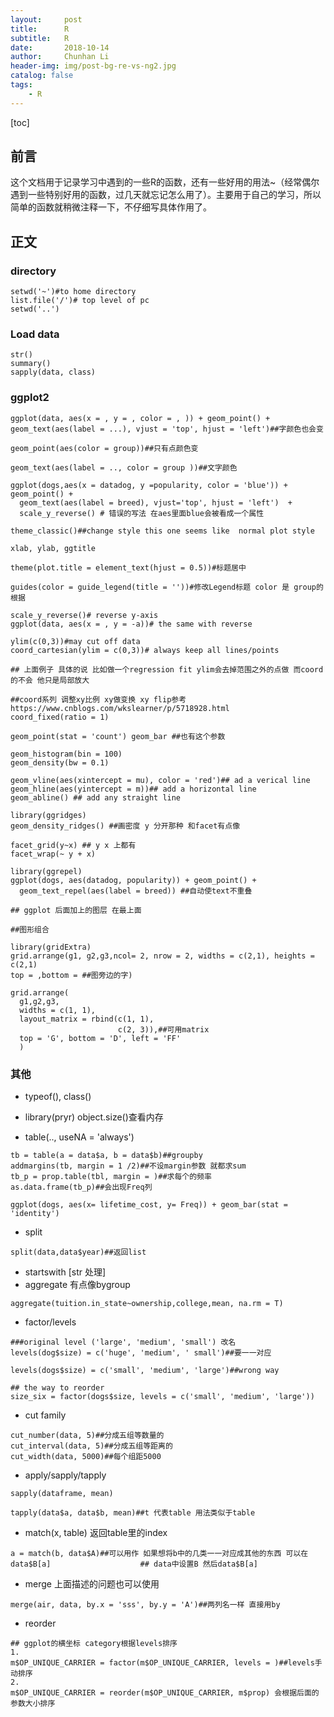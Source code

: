```yaml
---
layout:     post
title:      R
subtitle:   R
date:       2018-10-14
author:     Chunhan Li
header-img: img/post-bg-re-vs-ng2.jpg
catalog: false
tags:
    - R
---
```

[toc]

## 前言
这个文档用于记录学习中遇到的一些R的函数，还有一些好用的用法~（经常偶尔遇到一些特别好用的函数，过几天就忘记怎么用了）。主要用于自己的学习，所以简单的函数就稍微注释一下，不仔细写具体作用了。

## 正文
### directory

```
setwd('~')#to home directory
list.file('/')# top level of pc
setwd('..')

```

### Load data

```
str()
summary()
sapply(data, class)

```
### ggplot2

```
ggplot(data, aes(x = , y = , color = , )) + geom_point() +
geom_text(aes(label = ...), vjust = 'top', hjust = 'left')##字颜色也会变

geom_point(aes(color = group))##只有点颜色变

geom_text(aes(label = .., color = group ))##文字颜色

ggplot(dogs,aes(x = datadog, y =popularity, color = 'blue')) + geom_point() +
  geom_text(aes(label = breed), vjust='top', hjust = 'left')  +
  scale_y_reverse() # 错误的写法 在aes里面blue会被看成一个属性

theme_classic()##change style this one seems like  normal plot style

xlab, ylab, ggtitle

theme(plot.title = element_text(hjust = 0.5))#标题居中

guides(color = guide_legend(title = ''))#修改Legend标题 color 是 group的根据

scale_y_reverse()# reverse y-axis
ggplot(data, aes(x = , y = -a))# the same with reverse

ylim(c(0,3))#may cut off data
coord_cartesian(ylim = c(0,3))# always keep all lines/points

## 上面例子 具体的说 比如做一个regression fit ylim会去掉范围之外的点做 而coord的不会 他只是局部放大

##coord系列 调整xy比例 xy做变换 xy flip参考 https://www.cnblogs.com/wkslearner/p/5718928.html
coord_fixed(ratio = 1)

geom_point(stat = 'count') geom_bar ##也有这个参数

geom_histogram(bin = 100)
geom_density(bw = 0.1)

geom_vline(aes(xintercept = mu), color = 'red')## ad a verical line
geom_hline(aes(yintercept = m))## add a horizontal line
geom_abline() ## add any straight line

library(ggridges)
geom_density_ridges() ##画密度 y 分开那种 和facet有点像

facet_grid(y~x) ## y x 上都有
facet_wrap(~ y + x)

library(ggrepel)
ggplot(dogs, aes(datadog, popularity)) + geom_point() +
  geom_text_repel(aes(label = breed)) ##自动使text不重叠

## ggplot 后面加上的图层 在最上面

##图形组合

library(gridExtra)
grid.arrange(g1, g2,g3,ncol= 2, nrow = 2, widths = c(2,1), heights = c(2,1)
top = ,bottom = ##图旁边的字)

grid.arrange(
  g1,g2,g3,
  widths = c(1, 1),
  layout_matrix = rbind(c(1, 1),
                        c(2, 3)),##可用matrix
  top = 'G', bottom = 'D', left = 'FF'
  )

```


### 其他
- typeof(), class()

- library(pryr) object.size()查看内存

- table(.., useNA = 'always')

```
tb = table(a = data$a, b = data$b)##groupby
addmargins(tb, margin = 1 /2)##不设margin参数 就都求sum
tb_p = prop.table(tbl, margin = )##求每个的频率
as.data.frame(tb_p)##会出现Freq列

ggplot(dogs, aes(x= lifetime_cost, y= Freq)) + geom_bar(stat = 'identity')
```

- split
```
split(data,data$year)##返回list
```

- startswith [str 处理]
- aggregate 有点像bygroup
```
aggregate(tuition.in_state~ownership,college,mean, na.rm = T)
```
- factor/levels

```
###original level ('large', 'medium', 'small') 改名
levels(dog$size) = c('huge', 'medium', ' small')##要一一对应

levels(dogs$size) = c('small', 'medium', 'large')##wrong way

## the way to reorder
size_six = factor(dogs$size, levels = c('small', 'medium', 'large'))

```

- cut family

```
cut_number(data, 5)##分成五组等数量的
cut_interval(data, 5)##分成五组等距离的
cut_width(data, 5000)##每个组距5000
```

- apply/sapply/tapply

```
sapply(dataframe, mean)

tapply(data$a, data$b, mean)##t 代表table 用法类似于table

```

- match(x, table) 返回table里的index

```
a = match(b, data$A)##可以用作 如果想将b中的几类一一对应成其他的东西 可以在
data$B[a]                    ## data中设置B 然后data$B[a]
```

- merge 上面描述的问题也可以使用

```
merge(air, data, by.x = 'sss', by.y = 'A')##两列名一样 直接用by
```

- reorder

```
## ggplot的横坐标 category根据levels排序
1.
m$OP_UNIQUE_CARRIER = factor(m$OP_UNIQUE_CARRIER, levels = )##levels手动排序
2.
m$OP_UNIQUE_CARRIER = reorder(m$OP_UNIQUE_CARRIER, m$prop) 会根据后面的参数大小排序
```
